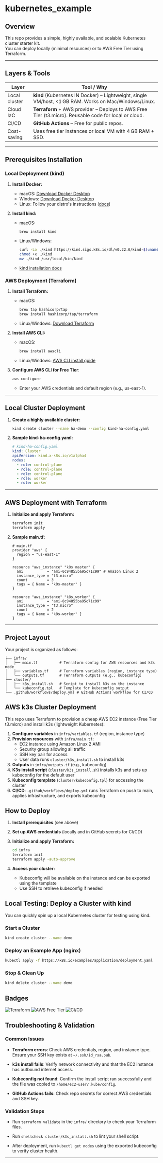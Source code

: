 # kubernetes_example

## Overview

This repo provides a simple, highly available, and scalable Kubernetes cluster starter kit.  
You can deploy locally (minimal resources) or to AWS Free Tier using Terraform.

---

## Layers & Tools

| Layer                | Tool / Why                                                                                           |
|----------------------|------------------------------------------------------------------------------------------------------|
| Local cluster        | **kind** (Kubernetes IN Docker) – Lightweight, single VM/host, <1 GB RAM. Works on Mac/Windows/Linux. |
| Cloud IaC            | **Terraform** + AWS provider – Deploys to AWS Free Tier (t3.micro). Reusable code for local or cloud. |
| CI/CD                | **GitHub Actions** – Free for public repos.                                                          |
| Cost-saving          | Uses free tier instances or local VM with 4 GB RAM + SSD.                                            |

---

## Prerequisites Installation

### Local Deployment (kind)

1. **Install Docker:**
   - macOS: [Download Docker Desktop](https://www.docker.com/products/docker-desktop/)
   - Windows: [Download Docker Desktop](https://www.docker.com/products/docker-desktop/)
   - Linux: Follow your distro's instructions ([docs](https://docs.docker.com/engine/install/))

2. **Install kind:**
   - macOS:

     ```sh
     brew install kind
     ```

   - Linux/Windows:

     ```sh
     curl -Lo ./kind https://kind.sigs.k8s.io/dl/v0.22.0/kind-$(uname)-amd64
     chmod +x ./kind
     mv ./kind /usr/local/bin/kind
     ```

   - [kind installation docs](https://kind.sigs.k8s.io/docs/user/quick-start/)

### AWS Deployment (Terraform)

1. **Install Terraform:**
   - macOS:

     ```sh
     brew tap hashicorp/tap
     brew install hashicorp/tap/terraform
     ```

   - Linux/Windows: [Download Terraform](https://www.terraform.io/downloads.html)

2. **Install AWS CLI:**
   - macOS:

     ```sh
     brew install awscli
     ```

   - Linux/Windows: [AWS CLI install guide](https://docs.aws.amazon.com/cli/latest/userguide/getting-started-install.html)

3. **Configure AWS CLI for Free Tier:**

   ```sh
   aws configure
   ```

   - Enter your AWS credentials and default region (e.g., us-east-1).

---

## Local Cluster Deployment

1. **Create a highly available cluster:**

   ```sh
   kind create cluster --name ha-demo --config kind-ha-config.yaml
   ```

2. **Sample kind-ha-config.yaml:**

   ```yaml
   # kind-ha-config.yaml
   kind: Cluster
   apiVersion: kind.x-k8s.io/v1alpha4
   nodes:
     - role: control-plane
     - role: control-plane
     - role: control-plane
     - role: worker
     - role: worker
   ```

---

## AWS Deployment with Terraform

1. **Initialize and apply Terraform:**

   ```sh
   terraform init
   terraform apply
   ```

2. **Sample main.tf:**

   ```hcl
   # main.tf
   provider "aws" {
     region = "us-east-1"
   }

   resource "aws_instance" "k8s_master" {
     ami           = "ami-0c94855ba95c71c99" # Amazon Linux 2
     instance_type = "t3.micro"
     count         = 3
     tags = { Name = "k8s-master" }
   }

   resource "aws_instance" "k8s_worker" {
     ami           = "ami-0c94855ba95c71c99"
     instance_type = "t3.micro"
     count         = 2
     tags = { Name = "k8s-worker" }
   }
   ```

---

## Project Layout

Your project is organized as follows:

```
├── infra/
│   ├── main.tf          # Terraform config for AWS resources and k3s node
│   ├── variables.tf     # Terraform variables (region, instance type)
│   └── outputs.tf       # Terraform outputs (e.g., kubeconfig)
├── cluster/
│   ├── k3s_install.sh   # Script to install k3s on the instance
│   └── kubeconfig.tpl   # Template for kubeconfig output
└── .github/workflows/deploy.yml # GitHub Actions workflow for CI/CD
```

## AWS k3s Cluster Deployment

This repo uses Terraform to provision a cheap AWS EC2 instance (Free Tier t3.micro) and install k3s (lightweight Kubernetes):

1. **Configure variables** in `infra/variables.tf` (region, instance type)
2. **Provision resources** with `infra/main.tf`:
   - EC2 instance using Amazon Linux 2 AMI
   - Security group allowing all traffic
   - SSH key pair for access
   - User data runs `cluster/k3s_install.sh` to install k3s
3. **Outputs** in `infra/outputs.tf` (e.g., kubeconfig)
4. **K3s install script** (`cluster/k3s_install.sh`) installs k3s and sets up kubeconfig for the default user
5. **Kubeconfig template** (`cluster/kubeconfig.tpl`) for accessing the cluster
6. **CI/CD**: `.github/workflows/deploy.yml` runs Terraform on push to main, applies infrastructure, and exports kubeconfig

## How to Deploy

1. **Install prerequisites** (see above)
2. **Set up AWS credentials** (locally and in GitHub secrets for CI/CD)
3. **Initialize and apply Terraform:**

   ```sh
   cd infra
   terraform init
   terraform apply -auto-approve
   ```

4. **Access your cluster:**
   - Kubeconfig will be available on the instance and can be exported using the template
   - Use SSH to retrieve kubeconfig if needed

## Local Testing: Deploy a Cluster with kind

You can quickly spin up a local Kubernetes cluster for testing using kind.

### Start a Cluster

```sh
kind create cluster --name demo
```

### Deploy an Example App (nginx)

```sh
kubectl apply -f https://k8s.io/examples/application/deployment.yaml
```

### Stop & Clean Up

```sh
kind delete cluster --name demo
```

## Badges

![Terraform](https://img.shields.io/badge/Terraform-1.5%2B-blueviolet)
![AWS Free Tier](https://img.shields.io/badge/AWS-Free%20Tier-success)
![CI/CD](https://img.shields.io/github/workflow/status/mattshogi/kubernetes_example/Deploy%20k3s%20cluster?label=CI%2FCD)

## Troubleshooting & Validation

### Common Issues

- **Terraform errors**: Check AWS credentials, region, and instance type. Ensure your SSH key exists at `~/.ssh/id_rsa.pub`.

- **k3s install fails**: Verify network connectivity and that the EC2 instance has outbound internet access.

- **Kubeconfig not found**: Confirm the install script ran successfully and the file was copied to `/home/ec2-user/.kube/config`.

- **GitHub Actions fails**: Check repo secrets for correct AWS credentials and SSH key.


### Validation Steps

- Run `terraform validate` in the `infra/` directory to check your Terraform files.

- Run `shellcheck cluster/k3s_install.sh` to lint your shell script.

- After deployment, run `kubectl get nodes` using the exported kubeconfig to verify cluster health.

---

